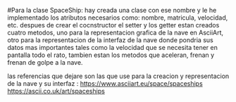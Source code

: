 #Para la clase SpaceShip:
hay creada una clase con ese nombre y le he implementado los atributos necesarios como: nombre, matricula, velocidad, etc.
despues de crear el cocnstructor el setter y los getter estan creados cuatro metodos, uno para la representacion grafica de la nave en AsciiArt,
otro para la representacion de la interfaz de la nave donde pondria sus datos mas importantes tales como la velocidad que 
se necesita tener en pantalla todo el rato, tambien estan los metodos que aceleran, frenan y frenan de golpe a la nave.

las referencias que dejare son las que use para la creacion y representacion de la nave y su interfaz :
https://www.asciiart.eu/space/spaceships  https://ascii.co.uk/art/spaceships

